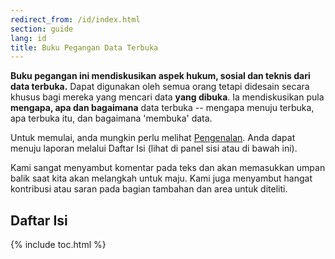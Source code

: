```yaml
---
redirect_from: /id/index.html
section: guide
lang: id
title: Buku Pegangan Data Terbuka
---
```


**Buku pegangan ini mendiskusikan aspek hukum, sosial dan teknis dari data terbuka.** Dapat digunakan oleh semua orang tetapi didesain secara khusus bagi mereka yang mencari data **yang dibuka**. Ia mendiskusikan pula **mengapa, apa dan bagaimana** data terbuka -- mengapa menuju terbuka, apa terbuka itu, dan bagaimana 'membuka' data.

Untuk memulai, anda mungkin perlu melihat [Pengenalan](introduction/). Anda dapat menuju laporan melalui Daftar Isi (lihat di panel sisi atau di bawah ini).

Kami sangat menyambut komentar pada teks dan akan memasukkan umpan balik saat kita akan melangkah untuk maju. Kami juga menyambut hangat kontribusi atau saran pada bagian tambahan dan area untuk diteliti.

## Daftar Isi

{% include toc.html %}
